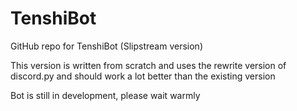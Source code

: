 # TenshiBot
<p>GitHub repo for TenshiBot (Slipstream version)</p>
<p>This version is written from scratch and uses the rewrite version of discord.py and should work a lot better than the existing version</p>

<p>Bot is still in development, please wait warmly</p>

